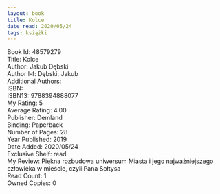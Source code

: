 ```yaml
---
layout: book
title: Kolce
date_read: 2020/05/24
tags: książki
---
```


Book Id: 48579279<br />
Title: Kolce<br />
Author: Jakub Dębski<br />
Author l-f: Dębski, Jakub<br />
Additional Authors: <br />
ISBN: <br />
ISBN13: 9788394888077<br />
My Rating: 5<br />
Average Rating: 4.00<br />
Publisher: Demland<br />
Binding: Paperback<br />
Number of Pages: 28<br />
Year Published: 2019<br />
Date Added: 2020/05/24<br />
Exclusive Shelf: read<br />
My Review: Piękna rozbudowa uniwersum Miasta i jego najważniejszego człowieka w mieście, czyli Pana Sołtysa<br />
Read Count: 1<br />
Owned Copies: 0<br />


